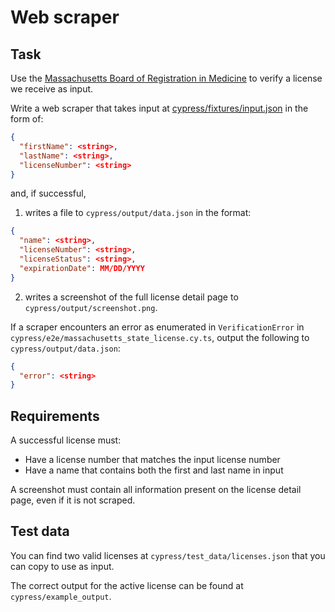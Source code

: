 # Web scraper

## Task

Use the [Massachusetts Board of Registration in Medicine](https://findmydoctor.mass.gov/) to verify a license
we receive as input. 

Write a web scraper that takes input at [cypress/fixtures/input.json](cypress/fixtures/input.json) in the form of:

```json
{
  "firstName": <string>,
  "lastName": <string>,
  "licenseNumber": <string>
}
```

and, if successful,
1) writes a file to `cypress/output/data.json` in the format:
```json
{
  "name": <string>,
  "licenseNumber": <string>,
  "licenseStatus": <string>,
  "expirationDate": MM/DD/YYYY
}
```
2) writes a screenshot of the full license detail page to `cypress/output/screenshot.png`.

If a scraper encounters an error as enumerated in `VerificationError` in `cypress/e2e/massachusetts_state_license.cy.ts`,
output the following to `cypress/output/data.json`:
```json
{
  "error": <string>
}
```

## Requirements

A successful license must:
- Have a license number that matches the input license number
- Have a name that contains both the first and last name in input

A screenshot must contain all information present on the license detail page, even if it is not scraped.

## Test data

You can find two valid licenses at `cypress/test_data/licenses.json` that you can copy to use as input.

The correct output for the active license can be found at `cypress/example_output`.
